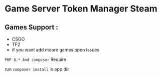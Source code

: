 # Game Server Token Manager Steam

## Games Support :
 - CSGO
 - TF2 
 - if you want add moore games open issues


`PHP 8.* And composer` Require

run `composer install` in app dir